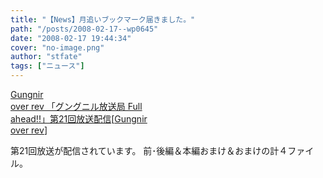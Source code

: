 ```yaml
---
title: "【News】月追いブックマーク届きました。"
path: "/posts/2008-02-17--wp0645"
date: "2008-02-17 19:44:34"
cover: "no-image.png"
author: "stfate"
tags: ["ニュース"]
---
```


<style type="text/css">
<!--
p {white-space: pre-wrap};
-->
</style>

<a class="topics" href="http://www.gungni.com/" target="_blank">Gungnir over rev 「グングニル放送局 Full ahead!!」第21回放送配信</a><span class="junre">[<a href="http://www.gungni.com/" target="_blank">Gungnir over rev</a>]</span>
<div class="news">第21回放送が配信されています。
前･後編＆本編おまけ＆おまけの計４ファイル。</div>
